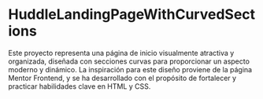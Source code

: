 # HuddleLandingPageWithCurvedSections
Este proyecto representa una página de inicio visualmente atractiva y organizada, diseñada con secciones curvas para proporcionar un aspecto moderno y dinámico. La inspiración para este diseño proviene de la página Mentor Frontend, y se ha desarrollado con el propósito de fortalecer y practicar habilidades clave en HTML y CSS.
